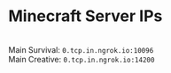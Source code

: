 
# Minecraft Server IPs

</br>Main Survival: `0.tcp.in.ngrok.io:10096`
</br>Main Creative: `0.tcp.in.ngrok.io:14200`
